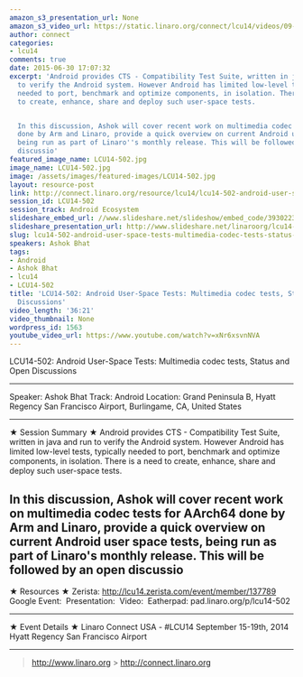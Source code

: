 ```yaml
---
amazon_s3_presentation_url: None
amazon_s3_video_url: https://static.linaro.org/connect/lcu14/videos/09-19-Friday/LCU14-502-%20Android%20User-Space%20Tests-%20Multimedia%20codec%20tests%252C%20Status%20and%20Open%20Discussions.mp4
author: connect
categories:
- lcu14
comments: true
date: 2015-06-30 17:07:32
excerpt: 'Android provides CTS - Compatibility Test Suite, written in java and run
  to verify the Android system. However Android has limited low-level tests, typically
  needed to port, benchmark and optimize components, in isolation. There is a need
  to create, enhance, share and deploy such user-space tests.


  In this discussion, Ashok will cover recent work on multimedia codec tests for AArch64
  done by Arm and Linaro, provide a quick overview on current Android user space tests,
  being run as part of Linaro''s monthly release. This will be followed by an open
  discussio'
featured_image_name: LCU14-502.jpg
image_name: LCU14-502.jpg
image: /assets/images/featured-images/LCU14-502.jpg
layout: resource-post
link: http://connect.linaro.org/resource/lcu14/lcu14-502-android-user-space-tests-multimedia-codec-tests-status-and-open-discussions/
session_id: LCU14-502
session_track: Android Ecosystem
slideshare_embed_url: //www.slideshare.net/slideshow/embed_code/39302232
slideshare_presentation_url: http://www.slideshare.net/linaroorg/lcu14-502-androiduserspacetests
slug: lcu14-502-android-user-space-tests-multimedia-codec-tests-status-and-open-discussions
speakers: Ashok Bhat
tags:
- Android
- Ashok Bhat
- lcu14
- LCU14-502
title: 'LCU14-502: Android User-Space Tests: Multimedia codec tests, Status and Open
  Discussions'
video_length: '36:21'
video_thumbnail: None
wordpress_id: 1563
youtube_video_url: https://www.youtube.com/watch?v=xNr6xsvnNVA
---
```


LCU14-502: Android User-Space Tests: Multimedia codec tests, Status and Open Discussions

---

Speaker: Ashok Bhat
Track: Android
Location: Grand Peninsula B, Hyatt Regency San Francisco Airport, Burlingame, CA, United States

---

★ Session Summary ★
Android provides CTS - Compatibility Test Suite, written in java and run to verify the Android system. However Android has limited low-level tests, typically needed to port, benchmark and optimize components, in isolation. There is a need to create, enhance, share and deploy such user-space tests.

## In this discussion, Ashok will cover recent work on multimedia codec tests for AArch64 done by Arm and Linaro, provide a quick overview on current Android user space tests, being run as part of Linaro's monthly release. This will be followed by an open discussio

★ Resources ★
Zerista: http://lcu14.zerista.com/event/member/137789
Google Event: 
Presentation: 
Video: 
Eatherpad: pad.linaro.org/p/lcu14-502

---

★ Event Details ★
Linaro Connect USA - #LCU14
September 15-19th, 2014
Hyatt Regency San Francisco Airport

---

> http://www.linaro.org > http://connect.linaro.org